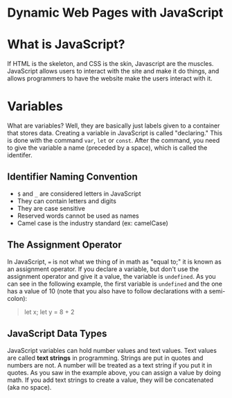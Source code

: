 # Dynamic Web Pages with JavaScript

# What is JavaScript?

If HTML is the skeleton, and CSS is the skin, Javascript are the muscles. JavaScript allows users to interact with the site and make it do things, and allows programmers to have the website make the users interact with it.

# Variables

What are variables? Well, they are basically just labels given to a container that stores data. Creating a variable in JavaScript is called "declaring." This is done with the command `var`, `let` or `const`. After the command, you need to give the variable a name (preceded by a space), which is called the identifer.

## Identifier Naming Convention
* `$` and `_` are considered letters in JavaScript
* They can contain letters and digits
* They are case sensitive
* Reserved words cannot be used as names
* Camel case is the industry standard (ex: camelCase)

## The Assignment Operator

In JavaScript, `=` is not what we thing of in math as "equal to;" it is known as an assignment operator. If you declare a variable, but don't use the assignment operator and give it a value, the variable is `undefined`. As you can see in the following example, the first variable is `undefined` and the one has a value of 10 (note that you also have to follow declarations with a semi-colon):

> let x;
> let y = 8 + 2

## JavaScript Data Types

JavaScript variables can hold number values and text values. Text values are called **text strings** in programming. Strings are put in quotes and numbers are not. A number will be treated as a text string if you put it in quotes. As you saw in the example above, you can assign a value by doing math. If you add text strings to create a value, they will be concatenated (aka no space).
